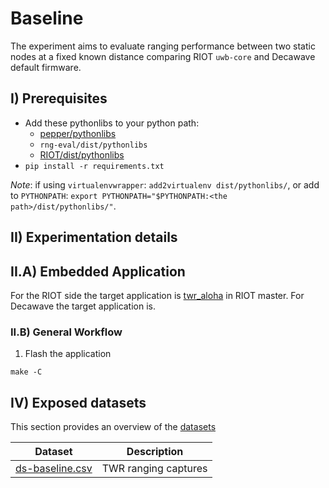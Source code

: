 # Baseline

The experiment aims to evaluate ranging performance between two static nodes at a
fixed known distance comparing RIOT `uwb-core` and Decawave default firmware.

## I) Prerequisites

- Add these pythonlibs to your python path:
    - [pepper/pythonlibs](https://gitlab.inria.fr/pepper/riot-desire/-/tree/develop/dist/pythonlibs)
    - `rng-eval/dist/pythonlibs`
    - [RIOT/dist/pythonlibs](https://github.com/RIOT-OS/RIOT/tree/master/dist/pythonlibs)
- `pip install -r requirements.txt`

_Note_: if using `virtualenvwrapper`: `add2virtualenv dist/pythonlibs/`, or add to
`PYTHONPATH`: `export PYTHONPATH="$PYTHONPATH:<the path>/dist/pythonlibs/"`.

## II) Experimentation details


## II.A) Embedded Application

For the RIOT side the target application is [twr_aloha](https://github.com/RIOT-OS/RIOT/blob/master/examples/twr_aloha/README.md)
in RIOT master.
For Decawave the target application is.

### II.B) General Workflow

1. Flash the application
```shell
make -C
```

## IV) Exposed datasets

This section provides an overview of the [datasets](./datasets)

| Dataset | Description |
|---------|-------------|
| [ds-baseline.csv](./datasets/ds-baseline.csv) | TWR ranging captures |
